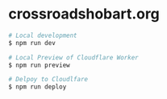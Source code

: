 # crossroadshobart.org

```sh
# Local development
$ npm run dev

# Local Preview of Cloudflare Worker
$ npm run preview

# Delpoy to Cloudlfare
$ npm run deploy
```